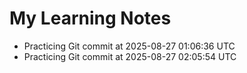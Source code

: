 # My Learning Notes

- Practicing Git commit at 2025-08-27 01:06:36 UTC
- Practicing Git commit at 2025-08-27 02:05:54 UTC
